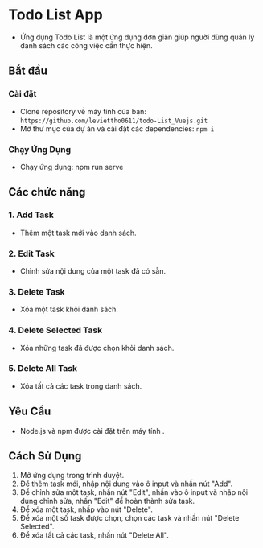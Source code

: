 # Todo List App

- Ứng dụng Todo List là một ứng dụng đơn giản giúp người dùng quản lý danh sách các công việc cần thực hiện.

## Bắt đầu


### Cài đặt

- Clone repository về máy tính của bạn: `https://github.com/leviettho0611/todo-List_Vuejs.git`
- Mở thư mục của dự án và cài đặt các dependencies: `npm i`

### Chạy Ứng Dụng

- Chạy ứng dụng: npm run serve

## Các chức năng

### 1. Add Task

- Thêm một task mới vào danh sách.

### 2. Edit Task

- Chỉnh sửa nội dung của một task đã có sẵn.

### 3. Delete Task

- Xóa một task khỏi danh sách.

### 4. Delete Selected Task

- Xóa những task đã được chọn khỏi danh sách.

### 5. Delete All Task

- Xóa tất cả các task trong danh sách.

## Yêu Cầu

- Node.js và npm được cài đặt trên máy tính .

## Cách Sử Dụng

1. Mở ứng dụng trong trình duyệt.
2. Để thêm task mới, nhập nội dung vào ô input và nhấn nút "Add".
3. Để chỉnh sửa một task, nhấn nút "Edit", nhấn vào ô input và nhập nội dung chỉnh sửa, nhấn "Edit" để hoàn thành sửa task.
4. Để xóa một task, nhấp vào nút "Delete".
5. Để xóa một số task được chọn, chọn các task và nhấn nút "Delete Selected".
6. Để xóa tất cả các task, nhấn nút "Delete All".
